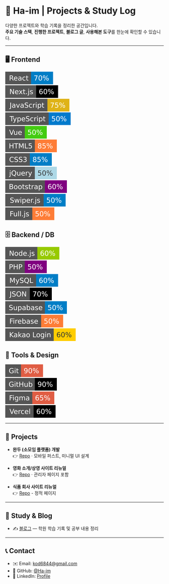 # 👋 Ha-im | Projects & Study Log

다양한 프로젝트와 학습 기록을 정리한 공간입니다.  
**주요 기술 스택**, **진행한 프로젝트**, **블로그 글**, **사용해본 도구**를 한눈에 확인할 수 있습니다.

---

## 🖥️ Frontend
![React](badges/React.svg)  
![Next.js](badges/Nextjs.svg)  
![JavaScript](badges/JavaScript.svg)  
![TypeScript](badges/TypeScript.svg)  
![Vue](badges/Vue.svg)  
![HTML5](badges/HTML5.svg)  
![CSS3](badges/CSS3.svg)  
![jQuery](badges/jQuery.svg)  
![Bootstrap](badges/Bootstrap.svg)  
![Swiper.js](badges/Swiperjs.svg)  
![Full.js](badges/Fulljs.svg)  

## 🗄️ Backend / DB
![Node.js](badges/Nodejs.svg)  
![PHP](badges/PHP.svg)  
![MySQL](badges/MySQL.svg)  
![JSON](badges/JSON.svg)  
![Supabase](badges/Supabase.svg)  
![Firebase](badges/Firebase.svg)  
![Kakao Login](badges/Kakao-Login.svg)  

## 🧰 Tools & Design
![Git](badges/Git.svg)  
![GitHub](badges/GitHub.svg)  
![Figma](badges/Figma.svg)  
![Vercel](badges/Vercel.svg)  

---

## 📂 Projects
- **완두 (소모임 플랫폼) 개발**  
  👉 [Repo](https://wandoo-project.vercel.app/) · 모바일 퍼스트, 미니멀 UI 설계

- **영화 소개/상영 사이트 리뉴얼**  
  👉 [Repo](http://gungsun1.dothome.co.kr/Renewal_project_Cgv/) · 관리자 페이지 포함

- **식품 회사 사이트 리뉴얼**  
  👉 [Repo](https://timcho19.github.io/Renewal_project_Nestle/?authuser=0) - 정적 페이지

---

## 📖 Study & Blog 
- ✍️ [블로그](https://preschool.tistory.com/) — 학원 학습 기록 및 공부 내용 정리

---

## 📞 Contact
- ✉️ Email: [kod6844@gmail.com](mailto:kod6844@gmail.com)  
- 🐙 GitHub: [@Ha-im](https://github.com/Ha-im)  
- 💼 LinkedIn: [Profile]()